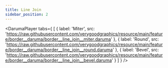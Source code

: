 ```yaml
---
title: Line Join
sidebar_position: 2
---
```


<DarumaPlayer
  tabs={
    [
      {
        label: 'Miter',
        src: 'https://raw.githubusercontent.com/verygoodgraphics/resource/main/feature/border__daruma/border__line_join__miter.daruma'
      },
      {
        label: 'Round',
        src: 'https://raw.githubusercontent.com/verygoodgraphics/resource/main/feature/border__daruma/border__line_join__round.daruma'
      },
      {
        label: 'Bevel',
        src: 'https://raw.githubusercontent.com/verygoodgraphics/resource/main/feature/border__daruma/border__line_join__bevel.daruma'
      }
    ]
  }
 />
